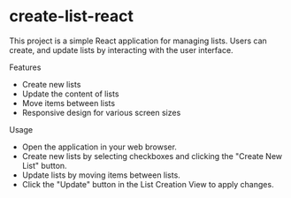 # create-list-react

This project is a simple React application for managing lists. Users can create, and update lists by interacting with the user interface.

Features

*  Create new lists
*  Update the content of lists
*  Move items between lists
*  Responsive design for various screen sizes

Usage

*  Open the application in your web browser.
*  Create new lists by selecting checkboxes and clicking the "Create New List" button.
*  Update lists by moving items between lists.
*  Click the "Update" button in the List Creation View to apply changes.

